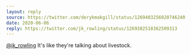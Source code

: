 ```yaml
---
layout: reply
source: https://twitter.com/derykmakgill/status/1269403256020746240
date: 2020-06-06
reply: https://twitter.com/jk_rowling/status/1269382518362509313
--- 
```


[@jk_rowling](https://twitter.com/jk_rowling/) It's like they're talking about livestock.
